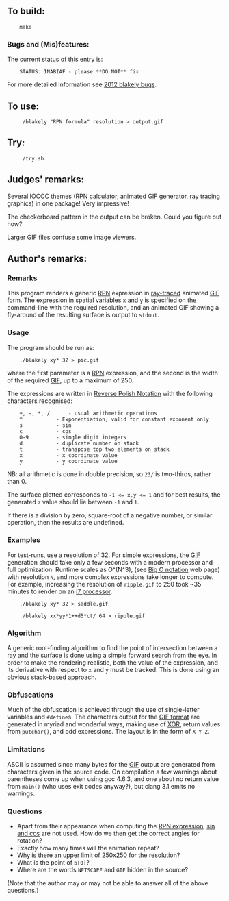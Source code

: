 ## To build:

``` <!---sh-->
    make
```


### Bugs and (Mis)features:

The current status of this entry is:

```
    STATUS: INABIAF - please **DO NOT** fix
```

For more detailed information see [2012 blakely bugs](../../bugs.html#2012_blakely).


## To use:

``` <!---sh-->
    ./blakely "RPN formula" resolution > output.gif
```


## Try:

``` <!---sh-->
    ./try.sh
```


## Judges' remarks:

Several IOCCC themes ([RPN
calculator](https://en.wikipedia.org/wiki/Reverse_Polish_notation), animated
[GIF](https://en.wikipedia.org/wiki/GIF) generator, [ray
tracing](https://en.wikipedia.org/wiki/Ray_tracing_&#x28;graphics&#x29;) graphics) in one package!
Very impressive!

The checkerboard pattern in the output can be broken. Could you figure out how?

Larger GIF files confuse some image viewers.


## Author's remarks:

### Remarks

This program renders a generic
[RPN](https://en.wikipedia.org/wiki/Reverse_Polish_notation) expression in
[ray-traced](https://en.wikipedia.org/wiki/Ray_tracing_&#x28;graphics&#x29;) animated
[GIF](https://en.wikipedia.org/wiki/GIF) form.  The expression in spatial
variables `x` and `y` is specified on the command-line with the required
resolution, and an animated GIF showing a fly-around of the resulting surface is
output to `stdout`.

### Usage

The program should be run as:

``` <!---sh-->
    ./blakely xy* 32 > pic.gif
```

where the first parameter is a
[RPN](https://en.wikipedia.org/wiki/Reverse_Polish_notation) expression, and the
second is the width of the required [GIF](https://en.wikipedia.org/wiki/GIF), up
to a maximum of 250.

The expressions are written in [Reverse Polish
Notation](https://en.wikipedia.org/wiki/Reverse_Polish_notation) with the
following characters recognised:

```
    +, -, *, /	    - usual arithmetic operations
    ^		    - Exponentiation; valid for constant exponent only
    s		    - sin
    c		    - cos
    0-9		    - single digit integers
    d		    - duplicate number on stack
    t		    - transpose top two elements on stack
    x		    - x coordinate value
    y		    - y coordinate value
```

NB: all arithmetic is done in double precision, so `23/` is two-thirds, rather
than 0.

The surface plotted corresponds to `-1 <= x,y <= 1` and for best results, the
generated `z` value should lie between `-1` and `1`.

If there is a division by zero, square-root of a negative number, or similar
operation, then the results are undefined.


### Examples

For test-runs, use a resolution of 32. For simple expressions, the
[GIF](https://en.wikipedia.org/wiki/GIF) generation should take only
a few seconds with a modern processor and full optimization. Runtime scales as
O^(N^3), (see [Big O notation](https://en.wikipedia.org/wiki/Big_O_notation) web page)
with resolution `N`,
and more complex expressions take longer to compute. For example, increasing the
resolution of `ripple.gif`
to 250 took ~35 minutes to render on an [i7
processor](https://en.wikipedia.org/wiki/Intel_Core#Core_i7).

``` <!---sh-->
    ./blakely xy* 32 > saddle.gif

    ./blakely xx*yy*1++d5*ct/ 64 > ripple.gif
```


### Algorithm

A generic root-finding algorithm to find the point of intersection between a ray
and the surface is done using a simple forward search from the eye.  In order to
make the rendering realistic, both the value of the expression, and its
derivative with respect to `x` and `y` must be tracked.  This is done using an
obvious stack-based approach.


### Obfuscations

Much of the obfuscation is achieved through the use of single-letter variables
and `#define`s.  The characters output for the [GIF
format](https://en.wikipedia.org/wiki/GIF#File_format) are generated in myriad
and wonderful ways, making use of
[XOR](https://en.wikipedia.org/wiki/Exclusive_or), return values from
`putchar()`, and odd expressions.  The layout is in the form of `X Y Z`.


### Limitations

ASCII is assumed since many bytes for the
[GIF](https://en.wikipedia.org/wiki/GIF) output are generated from characters
given in the source code.  On compilation a few warnings about parentheses come
up when using gcc 4.6.3, and one about no return value from `main()` (who uses
exit codes anyway?), but clang 3.1 emits no warnings.


### Questions

* Apart from their appearance when computing the [RPN
expression](https://en.wikipedia.org/wiki/Reverse_Polish_notation), [sin and
cos](https://en.wikipedia.org/wiki/Sine_and_cosine) are not used.
  How do we then get the correct angles for rotation?
* Exactly how many times will the animation repeat?
* Why is there an upper limit of 250x250 for the resolution?
* What is the point of `b[0]`?
* Where are the words `NETSCAPE` and `GIF` hidden in the source?

(Note that the author may or may not be able to answer all of the above
questions.)


<!--

    Copyright © 1984-2024 by Landon Curt Noll. All Rights Reserved.

    You are free to share and adapt this file under the terms of this license:

	Creative Commons Attribution-ShareAlike 4.0 International (CC BY-SA 4.0)

    For more information, see:

	https://creativecommons.org/licenses/by-sa/4.0/

-->
